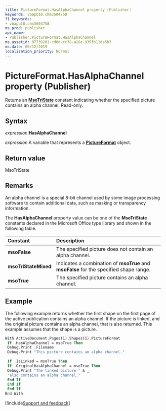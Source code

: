 ```yaml
---
title: PictureFormat.HasAlphaChannel property (Publisher)
keywords: vbapb10.chm3604758
f1_keywords:
- vbapb10.chm3604758
ms.prod: publisher
api_name:
- Publisher.PictureFormat.HasAlphaChannel
ms.assetid: 97739201-cd0d-cc78-a28e-935fb11da5b3
ms.date: 06/12/2019
localization_priority: Normal
---
```



# PictureFormat.HasAlphaChannel property (Publisher)

Returns an **[MsoTriState](office.msotristate.md)** constant indicating whether the specified picture contains an alpha channel. Read-only.


## Syntax

_expression_.**HasAlphaChannel**

_expression_ A variable that represents a **[PictureFormat](Publisher.PictureFormat.md)** object.


## Return value

MsoTriState


## Remarks

An alpha channel is a special 8-bit channel used by some image processing software to contain additional data, such as masking or transparency information.

The **HasAlphaChannel** property value can be one of the **MsoTriState** constants declared in the Microsoft Office type library and shown in the following table.

|Constant|Description|
|:-----|:-----|
| **msoFalse**|The specified picture does not contain an alpha channel.|
| **msoTriStateMixed**|Indicates a combination of **msoTrue** and **msoFalse** for the specified shape range.|
| **msoTrue**|The specified picture contains an alpha channel.|

## Example

The following example returns whether the first shape on the first page of the active publication contains an alpha channel. If the picture is linked, and the original picture contains an alpha channel, that is also returned. This example assumes that the shape is a picture.

```vb
With ActiveDocument.Pages(1).Shapes(1).PictureFormat 
 If .HasAlphaChannel = msoTrue Then 
 Debug.Print .Filename 
 Debug.Print "This picture contains an alpha channel." 
 
 If .IsLinked = msoTrue Then 
 If .OriginalHasAlphaChannel = msoTrue Then 
 Debug.Print "The linked picture " & _ 
 "also contains an alpha channel." 
 End If 
 End If 
 End If 
End With 

```

[!include[Support and feedback](~/includes/feedback-boilerplate.md)]